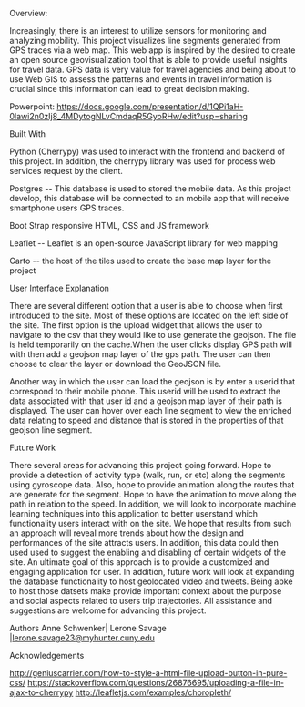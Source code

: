Overview:
 
Increasingly, there is an interest to utilize sensors for monitoring and analyzing mobility. This project visualizes line segments generated from GPS traces via a web map. This web app is inspired by the desired to create an open source geovisualization tool that is able to provide useful insights for travel data. GPS data is very value for travel agencies and being about to use Web GIS to assess the patterns and events in travel information is crucial since this information can lead to great decision making.
 
Powerpoint: https://docs.google.com/presentation/d/1QPi1aH-0lawi2n0zIj8_4MDytogNLvCmdaqR5GyoRHw/edit?usp=sharing
 
Built With

Python (Cherrypy) was used to interact with the frontend and backend of this project. In addition, the cherrypy library was used for process web services request by the client. 

Postgres -- This database is used to stored the mobile data. As this project develop, this database will be connected to an mobile app that will receive smartphone users GPS traces.

Boot Strap responsive HTML, CSS and JS framework 

Leaflet -- Leaflet is an open-source JavaScript library for web mapping 

Carto -- the host of the tiles used to create the base map layer for the project
 

User Interface Explanation

There are several different option that a user is able to choose when first introduced to the site. Most of these options are located on the left side of the site. The first option is the upload widget that allows the user to navigate to the csv that they would like to use generate the geojson. The file is held temporarily on the cache.When the user clicks display GPS path will with then add a geojson map layer of the gps path.  The user can then choose to clear the layer or download the GeoJSON file.

Another way in which the user can load the geojson is by enter a userid that correspond to their mobile phone. This userid will be used to extract the data associated with that user id and a geojson map layer of their path is displayed. The user can hover over each line segment to view the enriched data relating to speed and distance that is stored in the properties of that geojson line segment. 
 
Future Work
 
There several areas for advancing this project going forward. Hope to provide a detection of activity type (walk, run, or etc) along the segments using gyroscope data. Also, hope to provide animation along the routes that are generate for the segment. Hope to have the animation to move along the path in relation to the speed. In addition, we will look to incorporate machine learning techniques into this application to better userstand which functionality users interact with on the site. We hope that results from such an approach will reveal more trends about how the design and performances of the site attracts users. In addition, this data could then used used to suggest the enabling and disabling of certain widgets of the site. An ultimate goal of this approach is to provide a customized and engaging application for user. In addition, future work will look at expanding the database functionality to host geolocated video and tweets. Being abke to host those datsets make provide important context about the purpose and social aspects related to users trip trajectories. All assistance and suggestions are welcome for advancing this project. 
 
Authors 
Anne Schwenker|
Lerone Savage |lerone.savage23@myhunter.cuny.edu
 
Acknowledgements
 
http://geniuscarrier.com/how-to-style-a-html-file-upload-button-in-pure-css/
https://stackoverflow.com/questions/26876695/uploading-a-file-in-ajax-to-cherrypy
http://leafletjs.com/examples/choropleth/
